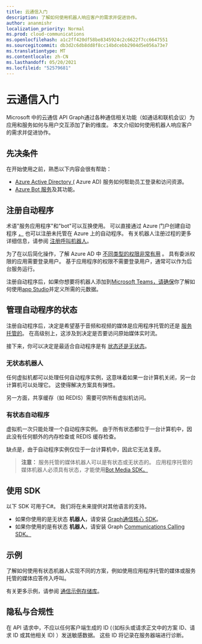 ```yaml
---
title: 云通信入门
description: 了解如何使用机器人响应客户的需求并促进协作。
author: ananmishr
localization_priority: Normal
ms.prod: cloud-communications
ms.openlocfilehash: a1c2ff420df58be8345924c2c6622f7cc6647551
ms.sourcegitcommit: db3d2c6db8dd8f8cc14bdcebb2904d5e056a73e7
ms.translationtype: MT
ms.contentlocale: zh-CN
ms.lasthandoff: 05/20/2021
ms.locfileid: "52579681"
---
```

# <a name="get-started-with-cloud-communications"></a>云通信入门

Microsoft 中的云通信 API Graph通过各种通信相关功能（如通话和联机会议）为应用和服务如何与用户交互添加了新的维度。 本文介绍如何使用机器人响应客户的需求并促进协作。

## <a name="prerequisites"></a>先决条件

在开始使用之前，熟悉以下内容会很有帮助：

- [Azure Active Directory (](/azure/active-directory/fundamentals/active-directory-whatis) Azure AD) 服务如何帮助员工登录和访问资源。
- [Azure Bot 服务](/azure/bot-service/bot-service-overview-introduction?view=azure-bot-service-3.0)及其功能。

## <a name="register-a-bot"></a>注册自动程序

术语"服务应用程序"和"bot"可以互换使用。 可以直接通过 Azure 门户创建自动程序 [，](https://azure.microsoft.com/features/azure-portal/) 也可以注册未托管在 Azure 上的自动程序。 有关机器人注册过程的更多详细信息，请参阅 [注册呼叫机器人](https://microsoftgraph.github.io/microsoft-graph-comms-samples/docs/articles/calls/register-calling-bot.html)。 

为了在以后简化操作，了解 Azure AD 中 [不同类型的权限非常有用](/azure/active-directory/develop/v1-permissions-and-consent#types-of-permissions) 。 具有委派权限的应用需要登录用户。 基于应用程序的权限不需要登录用户，通常可以作为后台服务运行。

注册自动程序后，如果你想要将机器人添加到[Microsoft Teams，请确保](/microsoftteams/platform/concepts/calls-and-meetings/registering-calling-bot)你了解如何使用[app Studio](/microsoftteams/platform/get-started/get-started-app-studio)并定义所需的元数据。

## <a name="manage-the-state-of-the-bot"></a>管理自动程序的状态

注册自动程序后，决定是希望基于音频和视频的媒体是应用程序托管的还是 [服务托管的](cloud-communications-media.md)。 在高级别上，这涉及到决定是否要访问原始媒体实时流。

接下来，你可以决定是最适合自动程序是有 [状态还是无状态](https://microsoftgraph.github.io/microsoft-graph-comms-samples/docs/articles/calls/StateManagement.html)。

### <a name="stateless-bots"></a>无状态机器人

任何虚拟机都可以处理任何自动程序实例，这意味着如果一台计算机关闭，另一台计算机可以处理它。 这使得解决方案具有弹性。

另一方面，共享缓存（如 REDIS）需要可供所有虚拟机访问。

### <a name="stateful-bots"></a>有状态自动程序

虚拟机一次只能处理一个自动程序实例。 由于所有状态都位于一台计算机中，因此没有任何额外的内存检查或 REDIS 缓存检查。

缺点是，由于自动程序实例仅位于一台计算机中，因此它无法复原。

>**注意：** 服务托管的媒体机器人可以是有状态或无状态的。 应用程序托管的媒体机器人必须具有状态，才能使用[Bot Media SDK。](https://www.nuget.org/packages/Microsoft.Skype.Bots.Media)

## <a name="use-the-sdks"></a>使用 SDK

以下 SDK 可用于C#。 我们将在未来提供对其他语言的支持。

- 如果你使用的是无状态 **机器人**，请安装 [Graph通信核心 SDK](https://www.nuget.org/packages/Microsoft.Graph.Communications.Core)。
- 如果你使用的是有状态 **机器人**，请安装 Graph [Communications Calling SDK。](https://www.nuget.org/packages/Microsoft.Graph.Communications.Calls)

## <a name="examples"></a>示例

了解如何使用有状态机器人实现不同的方案，例如使用应用程序托管的媒体[](https://microsoftgraph.github.io/microsoft-graph-comms-samples/docs/articles/index.html#example-incoming-calls)或服务托管的媒体应答传入呼叫。

有关更多示例，请参阅 [通信示例存储库](https://microsoftgraph.github.io/microsoft-graph-comms-samples/docs/index.html)。

## <a name="privacy-and-compliance"></a>隐私与合规性

在 API 请求中，不应以任何客户端生成的 ID (（如标头或请求正文中的方案 ID、请求 ID 或其他相关 ID) ）发送敏感数据。 这些 ID 将记录在服务器端进行诊断。
